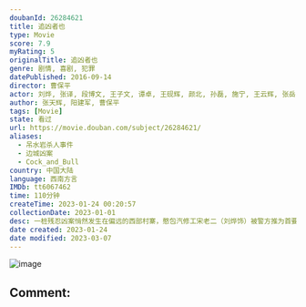 ```yaml
---
doubanId: 26284621
title: 追凶者也
type: Movie
score: 7.9
myRating: 5
originalTitle: 追凶者也
genre: 剧情, 喜剧, 犯罪
datePublished: 2016-09-14
director: 曹保平
actor: 刘烨, 张译, 段博文, 王子文, 谭卓, 王砚辉, 颜北, 孙磊, 施宁, 王云辉, 张岳, 岱江, 董明, 邰勇峰, 李诗译, 杨晶, 甫枭虎, 马东延, 程佳光, 吴暇, 傅小源, 付立加, 岳冰, 林子琛, 贺之怡, 王欣花, 李昌元, 杨佐玖, 李胜荣, 闫晓林
author: 张天辉, 阳建军, 曹保平
tags: [Movie]
state: 看过
url: https://movie.douban.com/subject/26284621/
aliases:
  - 吊水岩杀人事件
  - 边城凶案
  - Cock_and_Bull
country: 中国大陆
language: 西南方言
IMDb: tt6067462
time: 110分钟
createTime: 2023-01-24 00:20:57
collectionDate: 2023-01-01
desc: 一桩残忍凶案悄然发生在偏远的西部村寨，憨包汽修工宋老二（刘烨饰）被警方推为首要疑凶。这让本来萍水相逢的三人：憨包汽修工宋老二、落魄古惑仔王友全（段博文饰）、夜总会领班董小凤（张译饰）命运彼此牵连...
date created: 2023-01-24
date modified: 2023-03-07
---
```


![image](p2375882763.jpg)

Comment:
---
